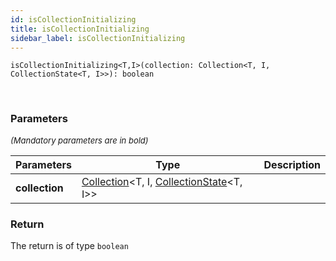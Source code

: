 ```yaml
---
id: isCollectionInitializing
title: isCollectionInitializing
sidebar_label: isCollectionInitializing
---
```


```tsx
isCollectionInitializing<T,I>(collection: Collection<T, I, CollectionState<T, I>>): boolean
```
<br/>



### Parameters

<font size="2"><i>(Mandatory parameters are in bold)</i></font>

| Parameters | Type | Description |
| --------- | ---- | ----------- |
| **collection** | [Collection](/framework-api/types/Collection.md)<T, I, [CollectionState](/framework-api/interfaces/CollectionState.md)<T, I\>\> |  |


### Return



The return is of type <code>boolean</code>